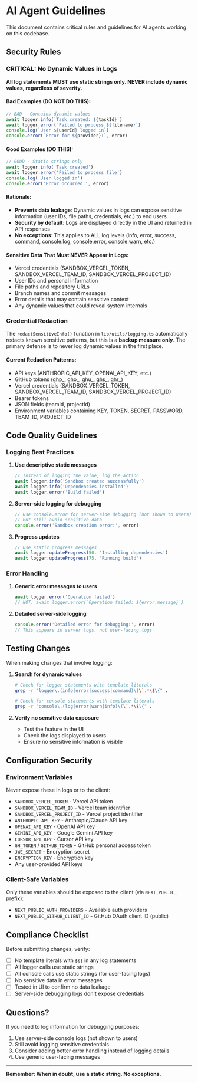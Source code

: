 # AI Agent Guidelines

This document contains critical rules and guidelines for AI agents working on this codebase.

## Security Rules

### CRITICAL: No Dynamic Values in Logs

**All log statements MUST use static strings only. NEVER include dynamic values, regardless of severity.**

#### Bad Examples (DO NOT DO THIS):
```typescript
// BAD - Contains dynamic values
await logger.info(`Task created: ${taskId}`)
await logger.error(`Failed to process ${filename}`)
console.log(`User ${userId} logged in`)
console.error(`Error for ${provider}:`, error)
```

#### Good Examples (DO THIS):
```typescript
// GOOD - Static strings only
await logger.info('Task created')
await logger.error('Failed to process file')
console.log('User logged in')
console.error('Error occurred:', error)
```

#### Rationale:
- **Prevents data leakage**: Dynamic values in logs can expose sensitive information (user IDs, file paths, credentials, etc.) to end users
- **Security by default**: Logs are displayed directly in the UI and returned in API responses
- **No exceptions**: This applies to ALL log levels (info, error, success, command, console.log, console.error, console.warn, etc.)

#### Sensitive Data That Must NEVER Appear in Logs:
- Vercel credentials (SANDBOX_VERCEL_TOKEN, SANDBOX_VERCEL_TEAM_ID, SANDBOX_VERCEL_PROJECT_ID)
- User IDs and personal information
- File paths and repository URLs
- Branch names and commit messages
- Error details that may contain sensitive context
- Any dynamic values that could reveal system internals

### Credential Redaction

The `redactSensitiveInfo()` function in `lib/utils/logging.ts` automatically redacts known sensitive patterns, but this is a **backup measure only**. The primary defense is to never log dynamic values in the first place.

#### Current Redaction Patterns:
- API keys (ANTHROPIC_API_KEY, OPENAI_API_KEY, etc.)
- GitHub tokens (ghp_, gho_, ghu_, ghs_, ghr_)
- Vercel credentials (SANDBOX_VERCEL_TOKEN, SANDBOX_VERCEL_TEAM_ID, SANDBOX_VERCEL_PROJECT_ID)
- Bearer tokens
- JSON fields (teamId, projectId)
- Environment variables containing KEY, TOKEN, SECRET, PASSWORD, TEAM_ID, PROJECT_ID

## Code Quality Guidelines

### Logging Best Practices

1. **Use descriptive static messages**
   ```typescript
   // Instead of logging the value, log the action
   await logger.info('Sandbox created successfully')
   await logger.info('Dependencies installed')
   await logger.error('Build failed')
   ```

2. **Server-side logging for debugging**
   ```typescript
   // Use console.error for server-side debugging (not shown to users)
   // But still avoid sensitive data
   console.error('Sandbox creation error:', error)
   ```

3. **Progress updates**
   ```typescript
   // Use static progress messages
   await logger.updateProgress(50, 'Installing dependencies')
   await logger.updateProgress(75, 'Running build')
   ```

### Error Handling

1. **Generic error messages to users**
   ```typescript
   await logger.error('Operation failed')
   // NOT: await logger.error(`Operation failed: ${error.message}`)
   ```

2. **Detailed server-side logging**
   ```typescript
   console.error('Detailed error for debugging:', error)
   // This appears in server logs, not user-facing logs
   ```

## Testing Changes

When making changes that involve logging:

1. **Search for dynamic values**
   ```bash
   # Check for logger statements with template literals
   grep -r "logger\.(info|error|success|command)\(\`.*\$\{" .
   
   # Check for console statements with template literals
   grep -r "console\.(log|error|warn|info)\(\`.*\$\{" .
   ```

2. **Verify no sensitive data exposure**
   - Test the feature in the UI
   - Check the logs displayed to users
   - Ensure no sensitive information is visible

## Configuration Security

### Environment Variables

Never expose these in logs or to the client:
- `SANDBOX_VERCEL_TOKEN` - Vercel API token
- `SANDBOX_VERCEL_TEAM_ID` - Vercel team identifier
- `SANDBOX_VERCEL_PROJECT_ID` - Vercel project identifier
- `ANTHROPIC_API_KEY` - Anthropic/Claude API key
- `OPENAI_API_KEY` - OpenAI API key
- `GEMINI_API_KEY` - Google Gemini API key
- `CURSOR_API_KEY` - Cursor API key
- `GH_TOKEN` / `GITHUB_TOKEN` - GitHub personal access token
- `JWE_SECRET` - Encryption secret
- `ENCRYPTION_KEY` - Encryption key
- Any user-provided API keys

### Client-Safe Variables

Only these variables should be exposed to the client (via `NEXT_PUBLIC_` prefix):
- `NEXT_PUBLIC_AUTH_PROVIDERS` - Available auth providers
- `NEXT_PUBLIC_GITHUB_CLIENT_ID` - GitHub OAuth client ID (public)

## Compliance Checklist

Before submitting changes, verify:

- [ ] No template literals with `${}` in any log statements
- [ ] All logger calls use static strings
- [ ] All console calls use static strings (for user-facing logs)
- [ ] No sensitive data in error messages
- [ ] Tested in UI to confirm no data leakage
- [ ] Server-side debugging logs don't expose credentials

## Questions?

If you need to log information for debugging purposes:
1. Use server-side console logs (not shown to users)
2. Still avoid logging sensitive credentials
3. Consider adding better error handling instead of logging details
4. Use generic user-facing messages

---

**Remember: When in doubt, use a static string. No exceptions.**

